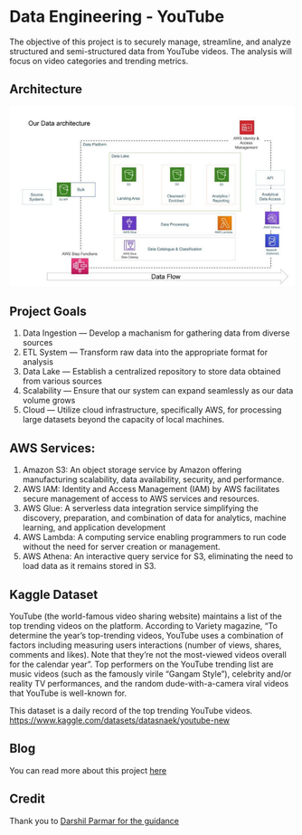 # Data Engineering - YouTube
The objective of this project is to securely manage, streamline, and analyze structured and semi-structured data from YouTube videos. The analysis will focus on video categories and trending metrics.

## Architecture
![Source: Darshil Parmar](https://github.com/GabrielBrionesL/de-aws-youtube/blob/main/architecture%20diagram.png)

## Project Goals
1. Data Ingestion — Develop a machanism for gathering data from diverse sources
2. ETL System — Transform raw data into the appropriate format for analysis
3. Data Lake — Establish a centralized repository to store data obtained from various sources
4. Scalability — Ensure that our system can expand seamlessly as our data volume grows
5. Cloud — Utilize cloud infrastructure, specifically AWS, for processing large datasets beyond the capacity of local machines.

## AWS Services:
1. Amazon S3: An object storage service by Amazon offering manufacturing scalability, data availability, security, and performance.
2. AWS IAM: Identity and Access Management (IAM) by AWS facilitates secure management of access to AWS services and resources.
3. AWS Glue: A serverless data integration service simplifying the discovery, preparation, and combination of data for analytics, machine learning, and application development
4. AWS Lambda: A computing service enabling programmers to run code without the need for server creation or management.
5. AWS Athena: An interactive query service for S3, eliminating the need to load data as it remains stored in S3.

## Kaggle Dataset
YouTube (the world-famous video sharing website) maintains a list of the top trending videos on the platform. According to Variety magazine, “To determine the year’s top-trending videos, YouTube uses a combination of factors including measuring users interactions (number of views, shares, comments and likes). Note that they’re not the most-viewed videos overall for the calendar year”. Top performers on the YouTube trending list are music videos (such as the famously virile “Gangam Style”), celebrity and/or reality TV performances, and the random dude-with-a-camera viral videos that YouTube is well-known for.

This dataset is a daily record of the top trending YouTube videos.
https://www.kaggle.com/datasets/datasnaek/youtube-new

## Blog
You can read more about this project [here](https://medium.com/@gabrielbrionesloria/building-a-scalable-data-engineering-pipeline-for-youtube-data-analysis-b2fd8adea318)

## Credit
Thank you to [Darshil Parmar for the guidance](https://www.youtube.com/watch?v=yZKJFKu49Dk&list=PLBJe2dFI4sguF2nU6Z3Od7BX8eALZN3mU) 
